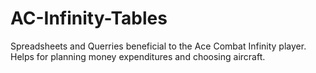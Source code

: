 # AC-Infinity-Tables

Spreadsheets and Querries beneficial to the Ace Combat Infinity player.
Helps for planning money expenditures and choosing aircraft.
